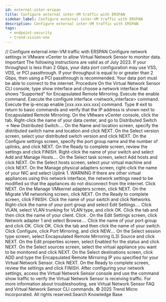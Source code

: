 ```yaml
---
id: external-inter-erspan
title: Configure external inter-VM traffic with ERSPAN
sidebar_label: Configure external inter-VM traffic with ERSPAN
description: Configure external inter-VM traffic with ERSPAN
tags:
  - endpoint-security
  - trend-vision-one
---
```


/*<![CDATA[*/ $('#title').html($('meta[name=map-description]').attr('content')); /*]]>*/ Configure external inter-VM traffic with ERSPAN Configure network settings in VMware vCenter to allow Virtual Network Sensor to monitor data. Important The following instructions are valid as of July 2023. If your throughput is less than 2 Gbps, your data port configuration may use VSS, VDS, or PCI passthrough. If your throughput is equal to or greater than 2 Gbps, then using a PCI passthrough is recommended. Your data port must be able to connect to the internet. Procedure On the Virtual Network Sensor CLI console, type show interface and choose a network interface that shows "Supported" for Encapsulated Remote Mirroring. Execute the enable command. Execute the configure interface <network_interface> command. Execute the ip-encap enable [xxx.xxx.xxx.xxx] command. Type # exit to return to basic commands and verify that the IP address is shown next to Encapsulated Remote Mirroring. On the VMware vCenter console, click the tab. Right-click the name of your data center, and go to Distributed Switch → New Distributed Switch.... On the Name and location screen, specify the distributed switch name and location and click NEXT. On the Select version screen, select your distributed switch version and click NEXT. On the Configure settings screen, specify the port group name and the number of uplinks, and click NEXT. On the Ready to complete screen, review the settings and click FINISH. Right-click the name of your switch and select Add and Manage Hosts.... On the Select task screen, select Add hosts and click NEXT. On the Select hosts screen, select your virtual machine and click NEXT. On the Manage physical adapters screen, right-click the name of your NIC and select Uplink 1. WARNING If there are other virtual appliances using this network interface, the network settings need to be modified so that the appliances do not disconnect from the internet. Click NEXT. On the Manage VMkernel adapters screen, click NEXT. On the Migrate VM networking screen, click NEXT. On the Ready to complete screen, click FINISH. Click the name of your switch and click Networks. Right-click the name of your port group and select Edit Settings.... Click VLAN, select VLAN trunking for VLAN type, and click OK. Click the tab and then click the name of your client. Click . On the Edit Settings screen, click Network adapter 1 and select Browse.... Click the name of your port group and click OK. Click OK. Click the tab and then click the name of your switch. Click Configure, click Port Mirroring, and click NEW.... On the Select session type screen, select Encapsulated Remote Mirroring (L3) Source and click NEXT. On the Edit properties screen, select Enabled for the status and click NEXT. On the Select sources screen, select the virtual appliance you want to be monitored and click NEXT. On the Select destinations screen, click ADD and type the Encapsulated Remote Mirroring IP you specified for your Virtual Network Sensor. Click NEXT. On the Ready to complete screen, review the settings and click FINISH. After configuring your network settings, access the Virtual Network Sensor console and use the command show traffic to verify the Virtual Network Sensor is receiving traffic. For more information about troubleshooting, see Virtual Network Sensor FAQ and Virtual Network Sensor CLI commands. © 2025 Trend Micro Incorporated. All rights reserved.Search Knowledge Base
